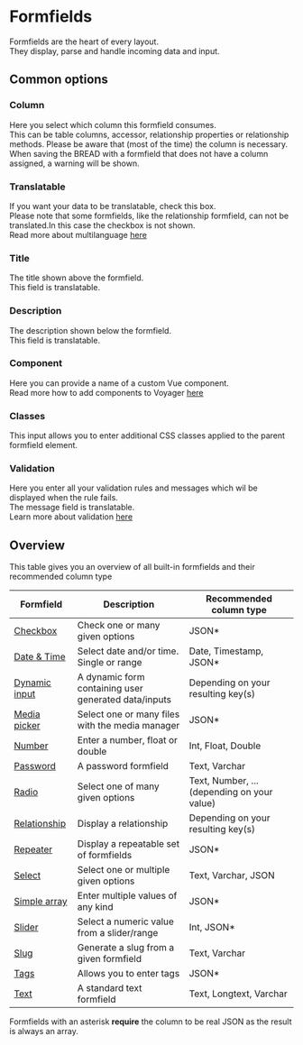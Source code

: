 # Formfields

Formfields are the heart of every layout.  
They display, parse and handle incoming data and input.

## Common options

### Column

Here you select which column this formfield consumes.  
This can be table columns, accessor, relationship properties or relationship methods. 
Please be aware that (most of the time) the column is necessary.  
When saving the BREAD with a formfield that does not have a column assigned, a warning will be shown.

### Translatable

If you want your data to be translatable, check this box.  
Please note that some formfields, like the relationship formfield, can not be translated.In this case the checkbox is not shown.   
Read more about multilanguage [here](../bread/multilanguage.md)

### Title

The title shown above the formfield.  
This field is translatable.

### Description

The description shown below the formfield.  
This field is translatable.

### Component

Here you can provide a name of a custom Vue component.  
Read more how to add components to Voyager [here](../plugins/components.md)

### Classes

This input allows you to enter additional CSS classes applied to the parent formfield element.

### Validation

Here you enter all your validation rules and messages which wil be displayed when the rule fails.  
The message field is translatable.  
Learn more about validation [here](../bread/validation.md)

## Overview

This table gives you an overview of all built-in formfields and their recommended column type

| **Formfield**                       | **Description**                                      | **Recommended column type**                |
|-------------------------------------|------------------------------------------------------|--------------------------------------------|
| [Checkbox](checkbox.md)             | Check one or many given options                      | JSON*                                      |
| [Date & Time](datetime.md)          | Select date and/or time. Single or range             | Date, Timestamp, JSON*                     |
| [Dynamic input](dynamic-input.md)   | A dynamic form containing user generated data/inputs | Depending on your resulting key(s)         |
| [Media picker](media-picker.md)     | Select one or many files with the media manager      | JSON*                                      |
| [Number](number.md)                 | Enter a number, float or double                      | Int, Float, Double                         |
| [Password](password.md)             | A password formfield                                 | Text, Varchar                              |
| [Radio](radio.md)                   | Select one of many given options                     | Text, Number, ... (depending on your value)|
| [Relationship](relationship.md)     | Display a relationship                               | Depending on your resulting key(s)         |
| [Repeater](repeater.md)             | Display a repeatable set of formfields               | JSON*                                      |
| [Select](select.md)                 | Select one or multiple given options                 | Text, Varchar, JSON                        |
| [Simple array](simple-array.md)     | Enter multiple values of any kind                    | JSON*                                      |
| [Slider](slider.md)                 | Select a numeric value from a slider/range           | Int, JSON*                                 |
| [Slug](slug.md)                     | Generate a slug from a given formfield               | Text, Varchar                              |
| [Tags](tags.md)                     | Allows you to enter tags                             | JSON*                                      |
| [Text](text.md)                     | A standard text formfield                            | Text, Longtext, Varchar                    |


Formfields with an asterisk **require** the column to be real JSON as the result is always an array.
